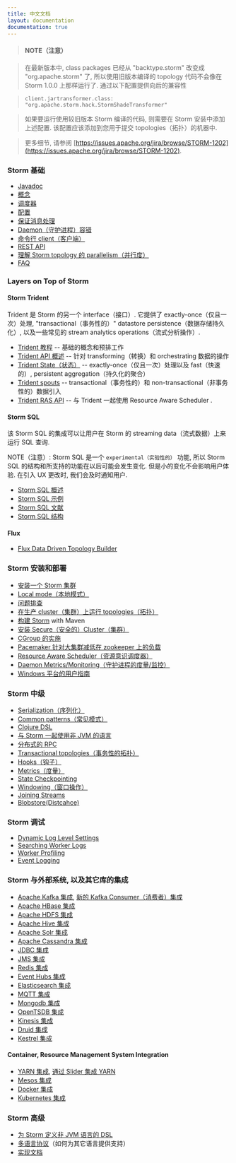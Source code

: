 ```yaml
---
title: 中文文档
layout: documentation
documentation: true
---
```



> #### NOTE（注意）

> 在最新版本中, class packages 已经从 "backtype.storm" 改变成 "org.apache.storm" 了, 所以使用旧版本编译的 topology 代码不会像在 Storm 1.0.0 上那样运行了. 通过以下配置提供向后的兼容性

> `client.jartransformer.class: "org.apache.storm.hack.StormShadeTransformer"`

> 如果要运行使用较旧版本 Storm 编译的代码, 则需要在 Storm 安装中添加上述配置. 该配置应该添加到您用于提交 topologies（拓扑）的机器中.

> 更多细节, 请参阅 [https://issues.apache.org/jira/browse/STORM-1202](https://issues.apache.org/jira/browse/STORM-1202). 


### Storm 基础

* [Javadoc](javadocs/index.html)
* [概念](Concepts.html)
* [调度器](Storm-Scheduler.html)
* [配置](Configuration.html)
* [保证消息处理](Guaranteeing-message-processing.html)
* [Daemon（守护进程）容错](Daemon-Fault-Tolerance.html)
* [命令行 client（客户端）](Command-line-client.html)
* [REST API](STORM-UI-REST-API.html)
* [理解 Storm topology 的 parallelism（并行度）](Understanding-the-parallelism-of-a-Storm-topology.html)
* [FAQ](FAQ.html)

### Layers on Top of Storm

#### Storm Trident

Trident 是 Storm 的另一个 interface（接口）.
它提供了 exactly-once（仅且一次）处理, "transactional（事务性的）" datastore persistence（数据存储持久化）, 以及一些常见的 stream analytics operations（流式分析操作）.

* [Trident 教程](Trident-tutorial.html)     -- 基础的概念和预排工作
* [Trident API 概述](Trident-API-Overview.html) -- 针对 transforming（转换）和 orchestrating 数据的操作
* [Trident State（状态）](Trident-state.html)        -- exactly-once（仅且一次）处理以及 fast（快速的）, persistent aggregation（持久化的聚合）
* [Trident spouts](Trident-spouts.html)       -- transactional（事务性的）和 non-transactional（非事务性的）数据引入
* [Trident RAS API](Trident-RAS-API.html)     -- 与 Trident 一起使用 Resource Aware Scheduler .

#### Storm SQL

该 Storm SQL 的集成可以让用户在 Storm 的 streaming data（流式数据）上来运行 SQL 查询.

NOTE（注意）: Storm SQL 是一个 `experimental（实验性的）` 功能, 所以 Storm SQL 的结构和所支持的功能在以后可能会发生变化.
但是小的变化不会影响用户体验. 在引入 UX 更改时, 我们会及时通知用户.

* [Storm SQL 概述](storm-sql.html)
* [Storm SQL 示例](storm-sql-example.html)
* [Storm SQL 文献](storm-sql-reference.html)
* [Storm SQL 结构](storm-sql-internal.html)

#### Flux

* [Flux Data Driven Topology Builder](flux.html)

### Storm 安装和部署

* [安装一个 Storm 集群](Setting-up-a-Storm-cluster.html)
* [Local mode（本地模式）](Local-mode.html)
* [问题排查](Troubleshooting.html)
* [在生产 cluster（集群）上运行 topologies（拓扑）](Running-topologies-on-a-production-cluster.html)
* [构建 Storm](Maven.html) with Maven
* [安装 Secure（安全的）Cluster（集群）](SECURITY.html)
* [CGroup 的实施](cgroups_in_storm.html)
* [Pacemaker 针对大集群减低在 zookeeper 上的负载](Pacemaker.html)
* [Resource Aware Scheduler（资源意识调度器）](Resource_Aware_Scheduler_overview.html)
* [Daemon Metrics/Monitoring（守护进程的度量/监控）](storm-metrics-profiling-internal-actions.html)
* [Windows 平台的用户指南](windows-users-guide.html)

### Storm 中级

* [Serialization（序列化）](Serialization.html)
* [Common patterns（常见模式）](Common-patterns.html)
* [Clojure DSL](Clojure-DSL.html)
* [与 Storm 一起使用非 JVM 的语言](Using-non-JVM-languages-with-Storm.html)
* [分布式的 RPC](Distributed-RPC.html)
* [Transactional topologies（事务性的拓扑）](Transactional-topologies.html)
* [Hooks（钩子）](Hooks.html)
* [Metrics（度量）](Metrics.html)
* [State Checkpointing](State-checkpointing.html)
* [Windowing（窗口操作）](Windowing.html)
* [Joining Streams](Joins.html)
* [Blobstore(Distcahce)](distcache-blobstore.html)

### Storm 调试
* [Dynamic Log Level Settings](dynamic-log-level-settings.html)
* [Searching Worker Logs](Logs.html)
* [Worker Profiling](dynamic-worker-profiling.html)
* [Event Logging](Eventlogging.html)

### Storm 与外部系统, 以及其它库的集成
* [Apache Kafka 集成](storm-kafka.html), [新的 Kafka Consumer（消费者）集成](storm-kafka-client.html)
* [Apache HBase 集成](storm-hbase.html)
* [Apache HDFS 集成](storm-hdfs.html)
* [Apache Hive 集成](storm-hive.html)
* [Apache Solr 集成](storm-solr.html)
* [Apache Cassandra 集成](storm-cassandra.html)
* [JDBC 集成](storm-jdbc.html)
* [JMS 集成](storm-jms.html)
* [Redis 集成](storm-redis.html)
* [Event Hubs 集成](storm-eventhubs.html)
* [Elasticsearch 集成](storm-elasticsearch.html)
* [MQTT 集成](storm-mqtt.html)
* [Mongodb 集成](storm-mongodb.html)
* [OpenTSDB 集成](storm-opentsdb.html)
* [Kinesis 集成](storm-kinesis.html)
* [Druid 集成](storm-druid.html)
* [Kestrel 集成](Kestrel-and-Storm.html)

#### Container, Resource Management System Integration

* [YARN 集成](https://github.com/yahoo/storm-yarn), [通过 Slider 集成 YARN](http://docs.hortonworks.com/HDPDocuments/HDP2/HDP-2.3.2/bk_yarn_resource_mgt/content/ref-7d103a48-7c2e-4b7b-aab5-62c739a32ee0.1.html)
* [Mesos 集成](https://github.com/mesos/storm)
* [Docker 集成](https://hub.docker.com/_/storm/)
* [Kubernetes 集成](https://github.com/kubernetes/kubernetes/tree/master/examples/storm)

### Storm 高级

* [为 Storm 定义非 JVM 语言的 DSL](Defining-a-non-jvm-language-dsl-for-storm.html)
* [多语言协议](Multilang-protocol.html)（如何为其它语言提供支持）
* [实现文档](Implementation-docs.html)

